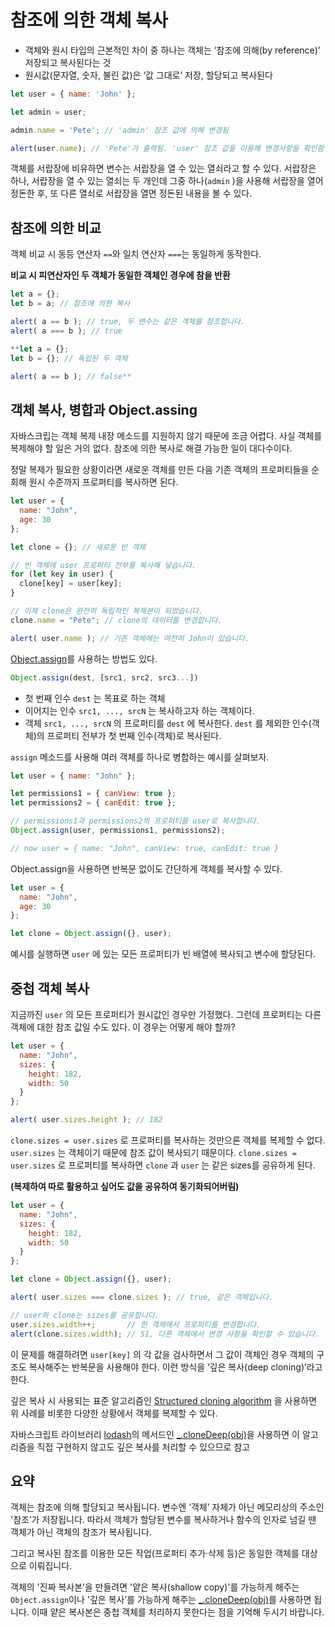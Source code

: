 # 참조에 의한 객체 복사

- 객체와 원시 타입의 근본적인 차이 중 하나는 객체는 ‘참조에 의해(by reference)’ 저장되고 복사된다는 것
- 원시값(문자열, 숫자, 불린 값)은 ‘값 그대로’ 저장, 할당되고 복사된다

```jsx
let user = { name: 'John' };

let admin = user;

admin.name = 'Pete'; // 'admin' 참조 값에 의해 변경됨

alert(user.name); // 'Pete'가 출력됨. 'user' 참조 값을 이용해 변경사항을 확인함
```

객체를 서랍장에 비유하면 변수는 서랍장을 열 수 있는 열쇠라고 할 수 있다. 서랍장은 하나, 서랍장을 열 수 있는 열쇠는 두 개인데 그중 하나(`admin` )을 사용해 서랍장을 열어 정돈한 후, 또 다른 열쇠로 서랍장을 열면 정돈된 내용을 볼 수 있다.

## 참조에 의한 비교

객체 비교 시 동등 연산자 `==`와 일치 연산자 `===`는 동일하게 동작한다.

**비교 시 피연산자인 두 객체가 동일한 객체인 경우에 참을 반환**

```jsx
let a = {};
let b = a; // 참조에 의한 복사

alert( a == b ); // true, 두 변수는 같은 객체를 참조합니다.
alert( a === b ); // true

**let a = {};
let b = {}; // 독립된 두 객체

alert( a == b ); // false**
```

## 객체 복사, 병합과 Object.assing

자바스크립는 객체 복제 내장 메소드를 지원하지 않기 때문에 조금 어렵다. 사실 객체를 복제해야 할 일은 거의 없다. 참조에 의한 복사로 해결 가능한 일이 대다수이다.

정말 복제가 필요한 상황이라면 새로운 객체를 만든 다음 기존 객체의 프로퍼티들을 순회해 원시 수준까지 프로퍼티를 복사하면 된다.

```jsx
let user = {
  name: "John",
  age: 30
};

let clone = {}; // 새로운 빈 객체

// 빈 객체에 user 프로퍼티 전부를 복사해 넣습니다.
for (let key in user) {
  clone[key] = user[key];
}

// 이제 clone은 완전히 독립적인 복제본이 되었습니다.
clone.name = "Pete"; // clone의 데이터를 변경합니다.

alert( user.name ); // 기존 객체에는 여전히 John이 있습니다.
```

[Object.assign](https://developer.mozilla.org/ko/docs/Web/JavaScript/Reference/Global_Objects/Object/assign)를 사용하는 방법도 있다.

```jsx
Object.assign(dest, [src1, src2, src3...])
```

- 첫 번째 인수 `dest` 는 목표로 하는 객체
- 이어지는 인수 `src1, ..., srcN` 는 복사하고자 하는 객체이다.
- 객체 `src1, ..., srcN` 의 프로퍼티를 `dest` 에 복사한다. `dest` 를 제외한 인수(객체)의 프로퍼티 전부가 첫 번째 인수(객체)로 복사된다.

`assign` 메소드를 사용해 여러 객체를 하나로 병합하는 예시를 살펴보자.

```jsx
let user = { name: "John" };

let permissions1 = { canView: true };
let permissions2 = { canEdit: true };

// permissions1과 permissions2의 프로퍼티를 user로 복사합니다.
Object.assign(user, permissions1, permissions2);

// now user = { name: "John", canView: true, canEdit: true }
```

Object.assign을 사용하면 반복문 없이도 간단하게 객체를 복사할 수 있다.

```jsx
let user = {
  name: "John",
  age: 30
};

let clone = Object.assign({}, user);
```

예시를 실행하면 `user` 에 있는 모든 프로퍼티가 빈 배열에 복사되고 변수에 할당된다.

## 중첩 객체 복사

지금까진 `user` 의 모든 프로퍼티가 원시값인 경우만 가정했다. 그런데 프로퍼티는 다른 객체에 대한 참조 값일 수도 있다. 이 경우는 어떻게 해야 할까?

```jsx
let user = {
  name: "John",
  sizes: {
    height: 182,
    width: 50
  }
};

alert( user.sizes.height ); // 182
```

`clone.sizes = user.sizes` 로 프로퍼티를 복사하는 것만으론 객체를 복제할 수 없다. `user.sizes` 는 객체이기 때문에 참조 값이 복사되기 때문이다. `clone.sizes = user.sizes` 로 프로퍼티를 복사하면 `clone` 과 `user` 는 같은 sizes를 공유하게 된다.

**(복제하여 따로 활용하고 싶어도 값을 공유하여 동기화되어버림)**

```jsx
let user = {
  name: "John",
  sizes: {
    height: 182,
    width: 50
  }
};

let clone = Object.assign({}, user);

alert( user.sizes === clone.sizes ); // true, 같은 객체입니다.

// user와 clone는 sizes를 공유합니다.
user.sizes.width++;       // 한 객체에서 프로퍼티를 변경합니다.
alert(clone.sizes.width); // 51, 다른 객체에서 변경 사항을 확인할 수 있습니다.
```

이 문제를 해결하려면 `user[key]` 의 각 값을 검사하면서 그 값이 객체인 경우 객체의 구조도 복사해주는 반복문을 사용해야 한다. 이런 방식을 ‘깊은 복사(deep cloning)’라고 한다.

깊은 복사 시 사용되는 표준 알고리즘인 [Structured cloning algorithm](https://html.spec.whatwg.org/multipage/structured-data.html#safe-passing-of-structured-data) 을 사용하면 위 사례를 비롯한 다양한 상황에서 객체를 복제할 수 있다.

자바스크립트 라이브러리 [lodash](https://lodash.com/)의 메서드인 [_.cloneDeep(obj)](https://lodash.com/docs#cloneDeep)을 사용하면 이 알고리즘을 직접 구현하지 않고도 깊은 복사를 처리할 수 있으므로 참고

## 요약

객체는 참조에 의해 할당되고 복사됩니다. 변수엔 ‘객체’ 자체가 아닌 메모리상의 주소인 '참조’가 저장됩니다. 따라서 객체가 할당된 변수를 복사하거나 함수의 인자로 넘길 땐 객체가 아닌 객체의 참조가 복사됩니다.

그리고 복사된 참조를 이용한 모든 작업(프로퍼티 추가·삭제 등)은 동일한 객체를 대상으로 이뤄집니다.

객체의 '진짜 복사본’을 만들려면 '얕은 복사(shallow copy)'를 가능하게 해주는 `Object.assign`이나 '깊은 복사’를 가능하게 해주는 [_.cloneDeep(obj)](https://lodash.com/docs#cloneDeep)를 사용하면 됩니다. 이때 얕은 복사본은 중첩 객체를 처리하지 못한다는 점을 기억해 두시기 바랍니다.